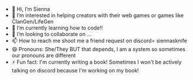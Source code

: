 - 👋 Hi, I’m Sienna
- 👀 I’m interested in helping creators with their web games or games like ClanGen/LifeGen
- 🌱 I’m currently learning how to code!!
- 💞️ I’m looking to collaborate on ...
- 📫 How to reach me shoot me a friend request on discord= siennasknife
- 😄 Pronouns: She/They BUT that depends, I am a system so sometimes our pronouns are different
- ⚡ Fun fact: I'm currently writing a book! Sometimes I won't be actively talking on discord because I'm working on my book!

<!---
swyfstu/swyfstu is a ✨ special ✨ repository because its `README.md` (this file) appears on your GitHub profile.
You can click the Preview link to take a look at your changes.
--->
